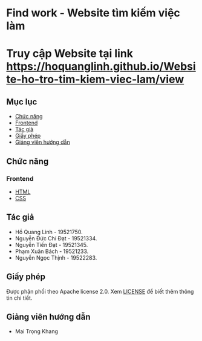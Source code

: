 # Find work - Website tìm kiếm việc làm
# Truy cập Website tại link https://hoquanglinh.github.io/Website-ho-tro-tim-kiem-viec-lam/view
## Mục lục
- [Chức năng](#chức-năng)
- [Frontend](#frontend)
- [Tác giả](#tác-giả)
- [Giấy phép](#giấy-phép)
- [Giảng viên hướng dẫn](#giảng-viên-hướng-dẫn)
## Chức năng
### Frontend
- [HTML](https://www.w3schools.com/html/)
- [CSS](https://www.w3schools.com/css/)
## Tác giả
- Hồ Quang Linh - 19521750.
- Nguyễn Đức Chí Đạt - 19521334.
- Nguyễn Tiến Đạt - 19521345.
- Phạm Xuân Bách - 19521233.
- Nguyễn Ngọc Thịnh - 19522283.
## Giấy phép
Được phân phối theo Apache license 2.0. Xem [LICENSE](https://www.apache.org/licenses/LICENSE-2.0) để biết thêm thông tin chi tiết.
## Giảng viên hướng dẫn
- Mai Trọng Khang
